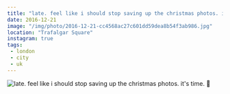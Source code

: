 ```yaml
---
title: "late. feel like i should stop saving up the christmas photos. it's time. 🎄"
date: 2016-12-21
image: "/img/photo/2016-12-21-cc4568ac27c601dd59dea8b54f3ab986.jpg"
location: "Trafalgar Square"
instagram: true
tags:
 - london
 - city
 - uk
---
```


![late. feel like i should stop saving up the christmas photos. it's time. 🎄](/img/photo/2016-12-21-cc4568ac27c601dd59dea8b54f3ab986.jpg)
